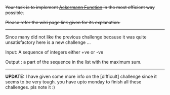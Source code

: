 <div class="md"><p><del>Your task is to implement <a href="http://en.wikipedia.org/wiki/Ackermann_function">Ackermann Function</a> in the most efficient way possible.</del></p>
<p><del>Please refer the wiki page link given for its explanation.</del></p>
<hr/>
<p>Since many did not like the previous challenge because it was quite unsatisfactory here is a new challenge ... </p>
<p>Input: A sequence of integers either +ve or -ve </p>
<p>Output : a part of the sequence in the list with the maximum sum. </p>
<hr/>
<p><strong>UPDATE:</strong> I have given some more info on the [difficult] challenge since it seems to be very tough. you have upto monday to finish all these challenges. pls note it :)</p>
</div>
